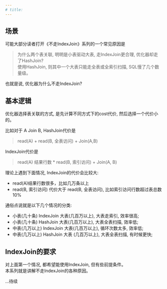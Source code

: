 ```yaml
---
# title: 
---
```

## 场景

可能大部分读者打开《不走IndexJoin》系列的一个常见原因是
>为什么两个表关联, 明明是小表驱动大表, 走IndexJoin更合理, 优化器却走了HashJoin?  
>使用HashJoin, 则其中一个大表只能走全表或全索引扫描, SQL慢了几个数量级。

也就是说, 优化器为什么不走IndexJoin?

## 基本逻辑
优化器选择表关联的方式, 是先计算不同方式下的cost代价, 然后选择一个代价小的。

比如对于 A Join B, HashJoin代价是
> read(A) + read(B, 全表访问) + Join(A,B)  

IndexJoin代价是
> read(A) 结果行数 * read(B, 索引访问) + Join(A, B)

理论上遇到下面情况, IndexJoin的代价会比较大:
-   read(A)结果行数很多，比如几万条以上
-   read(B, 索引访问) 代价大于 read(B, 全表访问), 比如索引访问行数超过表总数10%

通俗点说就是以下几个情况的分类:
-   小表(几十条) IndexJoin 大表(几百万以上), 大表走索引, 效率很高;
-   小表(几十条) HashJoin 大表(几百万以上), 大表全表扫描, 效率低;
-   中表(几万以上) IndexJoin 大表(几百万以上), 循环次数太多, 效率低;
-   中表(几万以上) HashJoin 大表 (几百万以上), 大表全表扫描, 有时候更快;

## IndexJoin的要求
对上面第一个情况, 都希望能使用IndexJoin, 但有些前提条件。  
本系列就是讲解不走IndexJoin的各种原因。

...待续